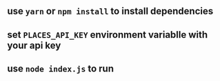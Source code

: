 ## use `yarn` or `npm install` to install dependencies

## set `PLACES_API_KEY` environment variablle with your api key

## use `node index.js` to run
